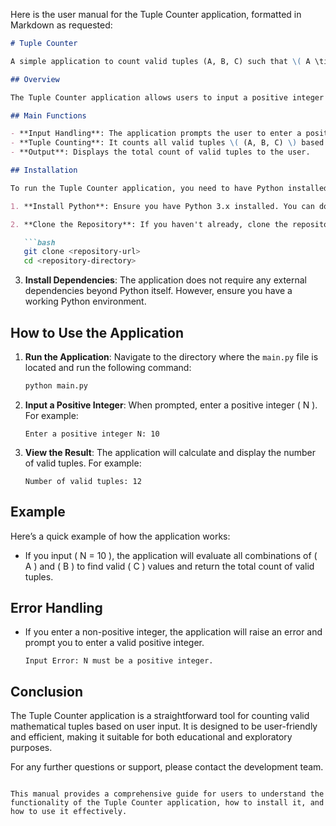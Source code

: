 Here is the user manual for the Tuple Counter application, formatted in Markdown as requested:

```markdown
# Tuple Counter

A simple application to count valid tuples (A, B, C) such that \( A \times B + C = N \).

## Overview

The Tuple Counter application allows users to input a positive integer \( N \) and calculates the number of valid tuples \( (A, B, C) \) that satisfy the equation \( A \times B + C = N \). This application is useful for mathematical explorations and combinatorial problems.

## Main Functions

- **Input Handling**: The application prompts the user to enter a positive integer \( N \).
- **Tuple Counting**: It counts all valid tuples \( (A, B, C) \) based on the specified equation.
- **Output**: Displays the total count of valid tuples to the user.

## Installation

To run the Tuple Counter application, you need to have Python installed on your system. Follow these steps to set up your environment:

1. **Install Python**: Ensure you have Python 3.x installed. You can download it from [python.org](https://www.python.org/downloads/).

2. **Clone the Repository**: If you haven't already, clone the repository containing the application files.

   ```bash
   git clone <repository-url>
   cd <repository-directory>
   ```

3. **Install Dependencies**: The application does not require any external dependencies beyond Python itself. However, ensure you have a working Python environment.

## How to Use the Application

1. **Run the Application**: Navigate to the directory where the `main.py` file is located and run the following command:

   ```bash
   python main.py
   ```

2. **Input a Positive Integer**: When prompted, enter a positive integer \( N \). For example:

   ```
   Enter a positive integer N: 10
   ```

3. **View the Result**: The application will calculate and display the number of valid tuples. For example:

   ```
   Number of valid tuples: 12
   ```

## Example

Here’s a quick example of how the application works:

- If you input \( N = 10 \), the application will evaluate all combinations of \( A \) and \( B \) to find valid \( C \) values and return the total count of valid tuples.

## Error Handling

- If you enter a non-positive integer, the application will raise an error and prompt you to enter a valid positive integer.

   ```
   Input Error: N must be a positive integer.
   ```

## Conclusion

The Tuple Counter application is a straightforward tool for counting valid mathematical tuples based on user input. It is designed to be user-friendly and efficient, making it suitable for both educational and exploratory purposes.

For any further questions or support, please contact the development team.
```

This manual provides a comprehensive guide for users to understand the functionality of the Tuple Counter application, how to install it, and how to use it effectively.